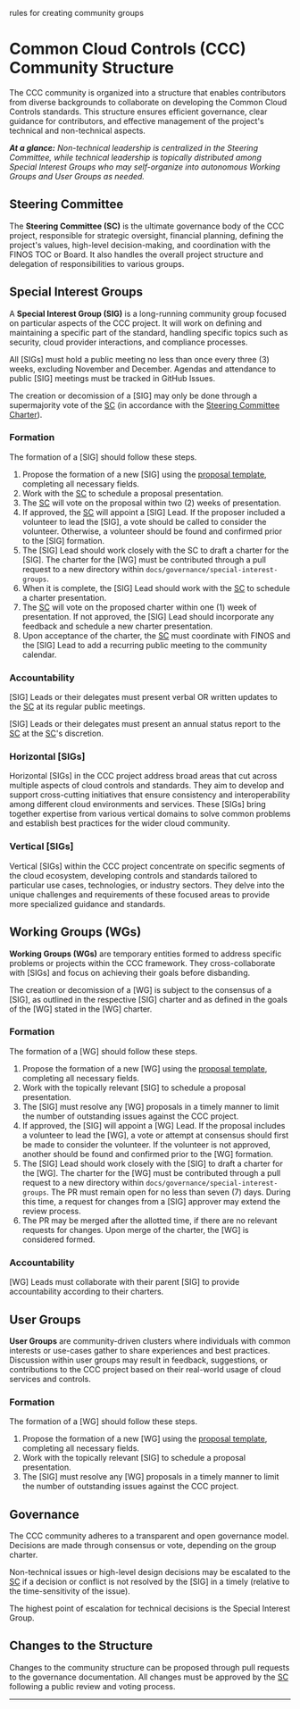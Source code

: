 rules for creating community groups

# Common Cloud Controls (CCC) Community Structure

The CCC community is organized into a structure that enables contributors from diverse backgrounds to collaborate on developing the Common Cloud Controls standards. This structure ensures efficient governance, clear guidance for contributors, and effective management of the project's technical and non-technical aspects.

_**At a glance:** Non-technical leadership is centralized in the Steering Committee, while technical leadership is topically distributed among Special Interest Groups who may self-organize into autonomous Working Groups and User Groups as needed._

## Steering Committee

The **Steering Committee (SC)** is the ultimate governance body of the CCC project, responsible for
strategic oversight, financial planning, defining the project's values, high-level decision-making, and
coordination with the FINOS TOC or Board. It also handles the overall project structure and delegation of
responsibilities to various groups.

## Special Interest Groups

A **Special Interest Group (SIG)** is a long-running community group focused on particular aspects of the
CCC project. It will work on defining and maintaining a specific part of the standard, handling specific
topics such as security, cloud provider interactions, and compliance processes.

All [SIGs] must hold a public meeting no less than once every three (3) weeks, excluding November and
December. Agendas and attendance to public [SIG] meetings must be tracked in GitHub Issues.

The creation or decomission of a [SIG] may only be done through a supermajority vote of the [SC] (in accordance with the [Steering Committee Charter]).

### Formation

The formation of a [SIG] should follow these steps.

1. Propose the formation of a new [SIG] using the [proposal template], completing all necessary fields.
1. Work with the [SC] to schedule a proposal presentation.
1. The [SC] will vote on the proposal within two (2) weeks of presentation.
1. If approved, the [SC] will appoint a [SIG] Lead. If the proposer included a volunteer to lead the [SIG], a vote should be called to consider the volunteer. Otherwise, a volunteer should be found and confirmed prior to the [SIG] formation.
1. The [SIG] Lead should work closely with the SC to draft a charter for the [SIG]. The charter for the [WG] must be contributed through a pull request to a new directory within `docs/governance/special-interest-groups`.
1. When it is complete, the [SIG] Lead should work with the [SC] to schedule a charter presentation.
1. The [SC] will vote on the proposed charter within one (1) week of presentation. If not approved, the [SIG] Lead should incorporate any feedback and schedule a new charter presentation.
1. Upon acceptance of the charter, the [SC] must coordinate with FINOS and the [SIG] Lead to add a recurring public meeting to the community calendar.

### Accountability

[SIG] Leads or their delegates must present verbal OR written updates to the [SC] at its regular public meetings.

[SIG] Leads or their delegates must present an annual status report to the [SC] at the [SC]'s discretion.

### Horizontal [SIGs]

Horizontal [SIGs] in the CCC project address broad areas that cut across multiple aspects of cloud controls and standards. They aim to develop and support cross-cutting initiatives that ensure consistency and interoperability among different cloud environments and services. These [SIGs] bring together expertise from various vertical domains to solve common problems and establish best practices for the wider cloud community.

### Vertical [SIGs]

Vertical [SIGs] within the CCC project concentrate on specific segments of the cloud ecosystem, developing controls and standards tailored to particular use cases, technologies, or industry sectors. They delve into the unique challenges and requirements of these focused areas to provide more specialized guidance and standards.

## Working Groups (WGs)

**Working Groups (WGs)** are temporary entities formed to address specific problems or projects within the CCC framework. They cross-collaborate with [SIGs] and focus on achieving their goals before disbanding.

The creation or decomission of a [WG] is subject to the consensus of a [SIG], as outlined in the respective [SIG] charter and as defined in the goals of the [WG] stated in the [WG] charter.

### Formation

The formation of a [WG] should follow these steps.

1. Propose the formation of a new [WG] using the [proposal template], completing all necessary fields.
1. Work with the topically relevant [SIG] to schedule a proposal presentation.
1. The [SIG] must resolve any [WG] proposals in a timely manner to limit the number of outstanding 
   issues against the CCC project.
1. If approved, the [SIG] will appoint a [WG] Lead. If the proposal includes a volunteer to lead the [WG], a vote or attempt at consensus should first be made to consider the volunteer. If the volunteer is not approved, another should be found and confirmed prior to the [WG] formation.
1. The [SIG] Lead should work closely with the [SIG] to draft a charter for the [WG]. The charter for the [WG] must be contributed through a pull request to a new directory within `docs/governance/special-interest-groups`. The PR must remain open for no less than seven (7) days. During this time, a request for changes from a [SIG] approver may extend the review process.
1. The PR may be merged after the allotted time, if there are no relevant requests for changes. Upon merge of the charter, the [WG] is considered formed.

### Accountability

[WG] Leads must collaborate with their parent [SIG] to provide accountability according to their charters.

## User Groups

**User Groups** are community-driven clusters where individuals with common interests or use-cases gather to share experiences and best practices. Discussion within user groups may result in feedback, suggestions, or contributions to the CCC project based on their real-world usage of cloud services and controls.

### Formation

The formation of a [WG] should follow these steps.

1. Propose the formation of a new [WG] using the [proposal template], completing all necessary fields.
1. Work with the topically relevant [SIG] to schedule a proposal presentation.
1. The [SIG] must resolve any [WG] proposals in a timely manner to limit the number of outstanding 
   issues against the CCC project.

## Governance

The CCC community adheres to a transparent and open governance model. Decisions are made through consensus or vote, depending on the group charter.

Non-technical issues or high-level design decisions may be escalated to the [SC] if a decision or conflict is not resolved by the [SIG] in a timely (relative to the time-sensitivity of the issue).

The highest point of escalation for technical decisions is the Special Interest Group.

## Changes to the Structure

Changes to the community structure can be proposed through pull requests to the governance documentation. All changes must be approved by the [SC] following a public review and voting process.

---

[Code of Conduct]: <https://www.finos.org/code-of-conduct>
[community groups]: <./community-groups.md>
[CODEOWNERS]: <https://github.com/finos/common-cloud-controls/blob/main/CODEOWNERS>
[ccc-participants@finos.org]: <TODO: how do people subscribe to this?>
[Steering Committee Charter]: <./steering/charter.md>
[SC]: <#steering-committee>
[upstream]: https://github.com/kubernetes/community
[proposal template]: <https://github.com/finos/common-cloud-controls/blob/main/.github/ISSUE_TEMPLACE/proposal.md>
